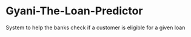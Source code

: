 # Gyani-The-Loan-Predictor
System to help the banks check if a customer is eligible for a given loan

